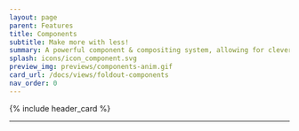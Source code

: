 ```yaml
---
layout: page
parent: Features
title: Components
subtitle: Make more with less!
summary: A powerful component & compositing system, allowing for clever automation and infinite possibilities.
splash: icons/icon_component.svg
preview_img: previews/components-anim.gif
card_url: /docs/views/foldout-components
nav_order: 0
---
```


{% include header_card %}

---